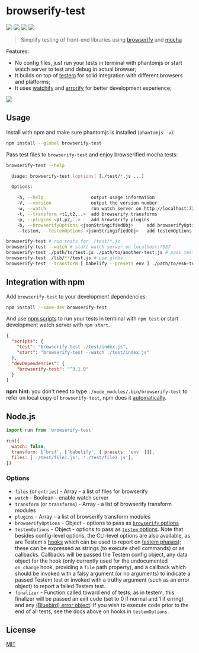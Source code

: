 # browserify-test

[![](https://travis-ci.org/alekseykulikov/browserify-test.png)](https://travis-ci.org/alekseykulikov/browserify-test)
[![](https://img.shields.io/npm/v/browserify-test.svg)](https://npmjs.org/package/browserify-test)
[![](http://img.shields.io/npm/dm/idb-schema.svg)](https://npmjs.org/package/browserify-test)
[![](https://img.shields.io/badge/code%20style-standard-brightgreen.svg)](http://standardjs.com/)

> Simplify testing of front-end libraries using [browserify](http://browserify.org)
and [mocha](https://github.com/mochajs/mocha)

Features:

* No config files, just run your tests in terminal with phantomjs or start watch server to test and debug in actual browser;
* It builds on top of [testem](https://github.com/airportyh/testem) for solid integration with different browsers and platforms;
* It uses [watchify](https://github.com/substack/watchify) and [errorify](https://github.com/zertosh/errorify) for better development experience;

![](https://dl.dropboxusercontent.com/u/1682963/browserify-test.gif)

## Usage

Install with npm and make sure phantomjs is installed (`phantomjs -v`):

```bash
npm install --global browserify-test
```

Pass test files to `browserify-test` and enjoy browserified mocha tests:

```bash
browserify-test --help

  Usage: browserify-test [options] [./test/*.js ...]

  Options:

    -h, --help                  output usage information
    -V, --version               output the version number
    -w, --watch                 run watch server on http://localhost:7357
    -t, --transform <t1,t2,..>  add browserify transforms
    -p, --plugins <p1,p2,..>    add browserify plugins
    -b, --browserifyOptions <jsonStringifiedObj>     add browserifyOptions
    --testem, --testemOptions <jsonStringifiedObj>   add testemOptions

browserify-test # run tests for ./test/*.js
browserify-test --watch # start watch server on localhost:7537
browserify-test ./path/to/test.js ./path/to/another-test.js # pass test files as arguments
browserify-test ./lib/**/test.js # use globs
browserify-test --transform [ babelify --presets env ] ./path/to/es6-test.js # use transforms
```

## Integration with npm

  Add `browserify-test` to your development dependencies:

```bash
npm install --save-dev browserify-test
```

And use [npm scripts](https://www.npmjs.org/doc/misc/npm-scripts.html)
to run your tests in terminal with `npm test` or start development watch server with `npm start`.


```json
{
  "scripts": {
    "test": "browserify-test ./test/index.js",
    "start": "browserify-test --watch ./test/index.js"
  },
  "devDependencies": {
    "browserify-test": "^3.1.0"
  }
}
```

**npm hint:** you don't need to type `./node_modules/.bin/browserify-test` to refer on local copy of `browserify-test`,
npm does it [automatically](https://www.npmjs.org/doc/files/npm-folders.html#executables).


## Node.js

```js
import run from 'browserify-test'

run({
  watch: false,
  transform: ['brsf', ['babelify', { presets: 'env' }]],
  files: ['./test/file1.js', './test/file2.js'],
})
```

### Options

* `files` (or `entries`) - Array - a list of files for browserify
* `watch` - Boolean - enable watch server
* `transform` (or `transforms`) - Array - a list of browserify transform modules
* `plugins` - Array - a list of browserify transform modules
* `browserifyOptions` - Object - options to pass as [`browserify` options](https://github.com/substack/node-browserify#browserifyfiles--opts)
* `testemOptions` - Object - options to pass as [`testem` options](https://github.com/testem/testem/blob/master/docs/config_file.md#option-reference). Note that besides config-level options, the CLI-level options are also available, as are Testem's [hooks](https://github.com/testem/testem/blob/master/docs/config_file.md#available-hooks) which can be used to report on [testem phases](https://github.com/testem/testem/blob/master/README.md#preprocessors-coffeescript-less-sass-browserify-etc)); these can be expressed as strings (to execute shell commands) or as callbacks. Callbacks will be passed the Testem config object, any data object for the hook (only currently used for the undocumented `on_change` hook, providing a `file` path property), and a callback which should be invoked with a falsy argument (or no arguments) to indicate a passed Testem test or invoked with a truthy argument (such as an error object) to report a failed Testem test.
* `finalizer` - Function called toward end of tests; as in testem, this finalizer will be passed an exit code (set to 0 if normal and 1 if erring) and any [(Bluebird) error object](http://bluebirdjs.com/docs/api/ascallback.html). If you wish to execute code prior to the end of all tests, see the docs above on hooks in `testemOptions`.

## License

[MIT]('./LICENSE')
